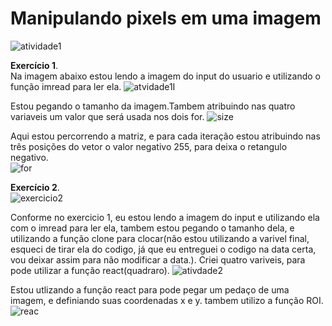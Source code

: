 # Manipulando pixels em uma imagem
![atividade1](https://user-images.githubusercontent.com/42754908/137405431-c9fd0c86-50ae-40f8-9dbe-af0fde3d54f5.png)


<strong>Exercício 1</strong>.<br>
Na imagem abaixo estou lendo a imagem do input do usuario e utilizando o função imread para ler ela.
![atvidade1I](https://user-images.githubusercontent.com/42754908/137405468-87568026-3057-4265-8b3f-77119f79b30d.png)<br>

Estou pegando o tamanho da imagem.Tambem atribuindo nas quatro variaveis um valor que será usada nos dois for.
![size](https://user-images.githubusercontent.com/42754908/137405658-98881406-f299-4dd9-b725-ca7dee164164.png)

Aqui estou percorrendo a matriz, e para cada iteração estou atribuindo nas três posições do vetor o valor negativo 255,  para deixa o retangulo negativo.<br>
![for](https://user-images.githubusercontent.com/42754908/137406870-a7331f3e-35ec-49d4-b07a-6c7b2b8fff72.png)

<strong>Exercício 2</strong>.<br>
![exercicio2](https://user-images.githubusercontent.com/42754908/137407426-78162c33-b12b-40ee-abdc-22e494f69bf7.png)

Conforme no exercicio 1, eu estou lendo a imagem do input e utilizando ela com o imread para ler ela, tambem estou pegando o tamanho dela, e utilizando a função clone para clocar(não estou utilizando a varivel final, esqueci de tirar ela do codigo, já que eu entreguei o codigo  na data certa, vou deixar assim para não modificar a data.).
Criei quatro variveis, para pode utilizar a função react(quadraro).
![ativdade2](https://user-images.githubusercontent.com/42754908/137407706-d17755cf-e554-48cc-99a6-84991f88c685.png)<br>

Estou utlizando a função react para pode  pegar um pedaço de uma imagem, e definiando suas coordenadas x e y. tambem utilizo a função ROI.
![reac](https://user-images.githubusercontent.com/42754908/137408691-041878a3-5bb1-42da-b684-25e6a4e09b00.png)
